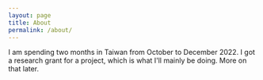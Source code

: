 ```yaml
---
layout: page
title: About
permalink: /about/
---
```


I am spending two months in Taiwan from October to December 2022. I got a research grant for a project, which is what I'll mainly be doing. More on that later.

<!---This is the base Jekyll theme. You can find out more info about customizing your Jekyll theme, as well as basic Jekyll usage documentation at [jekyllrb.com](https://jekyllrb.com/)

You can find the source code for Minima at GitHub:
[jekyll][jekyll-organization] /
[minima](https://github.com/jekyll/minima)

You can find the source code for Jekyll at GitHub:
[jekyll][jekyll-organization] /
[jekyll](https://github.com/jekyll/jekyll)


--->